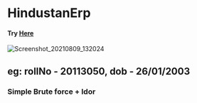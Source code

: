 # HindustanErp 
#### Try <a href=https://replit.com/@surya2601/erpscrap-1#main.py>Here</a>
![Screenshot_20210809_132024](https://user-images.githubusercontent.com/73161118/128676457-2d26229f-cfbc-4cc9-9e83-c3de29b0f661.png)

## eg: rollNo - 20113050, dob - 26/01/2003
### Simple Brute force + Idor

